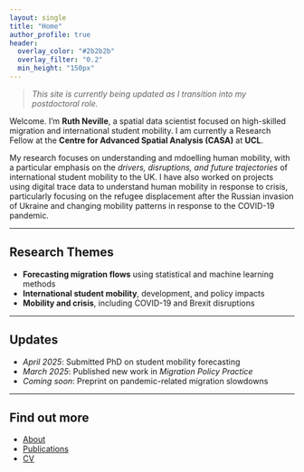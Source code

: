 ```yaml
---
layout: single
title: "Home"
author_profile: true
header:
  overlay_color: "#2b2b2b"
  overlay_filter: "0.2"
  min_height: "150px"
---
```

> _This site is currently being updated as I transition into my postdoctoral role._
> 
Welcome. I’m **Ruth Neville**, a spatial data scientist focused on high-skilled migration and international student mobility. I am currently a Research Fellow at the **Centre for Advanced Spatial Analysis (CASA)** at **UCL**. 

My research focuses on understanding and mdoelling human mobility, with a particular emphasis on the _drivers, disruptions,  and future trajectories_ of international student mobility to the UK. I have also worked on projects using digital trace data to understand human mobility in response to crisis, particularly focusing on the refugee displacement after the Russian invasion of Ukraine and changing mobility patterns in response to the COVID-19 pandemic. 

---

## Research Themes

- **Forecasting migration flows** using statistical and machine learning methods  
- **International student mobility**, development, and policy impacts  
- **Mobility and crisis**, including COVID-19 and Brexit disruptions

---

## Updates

- _April 2025_: Submitted PhD on student mobility forecasting  
- _March 2025_: Published new work in *Migration Policy Practice*  
- _Coming soon_: Preprint on pandemic-related migration slowdowns

---

## Find out more

- [About](/about/)  
- [Publications](/publications/)  
- [CV](/cv/)  
